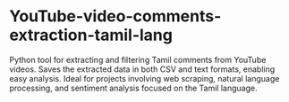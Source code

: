 # YouTube-video-comments-extraction-tamil-lang
Python tool for extracting and filtering Tamil comments from YouTube videos. Saves the extracted data in both CSV and text formats, enabling easy analysis. Ideal for projects involving web scraping, natural language processing, and sentiment analysis focused on the Tamil language.

